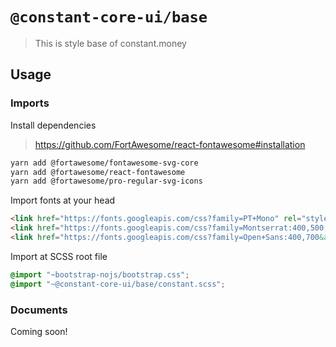 # `@constant-core-ui/base`

> This is style base of constant.money

## Usage

### Imports

Install dependencies

> https://github.com/FortAwesome/react-fontawesome#installation

```bash
yarn add @fortawesome/fontawesome-svg-core
yarn add @fortawesome/react-fontawesome
yarn add @fortawesome/pro-regular-svg-icons
```

Import fonts at your head

```html
<link href="https://fonts.googleapis.com/css?family=PT+Mono" rel="stylesheet" />
<link href="https://fonts.googleapis.com/css?family=Montserrat:400,500,700,900&amp;subset=cyrillic,cyrillic-ext,latin-ext,vietnamese" rel="stylesheet" />
<link href="https://fonts.googleapis.com/css?family=Open+Sans:400,700&amp;subset=cyrillic,cyrillic-ext,greek,greek-ext,latin-ext,vietnamese" rel="stylesheet" />
```

Import at SCSS root file

```scss
@import "~bootstrap-nojs/bootstrap.css";
@import "~@constant-core-ui/base/constant.scss";
```

### Documents

Coming soon!
